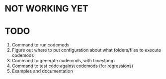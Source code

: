 # NOT WORKING YET

# TODO

1) Command to run codemods
2) Figure out where to put configuration about what folders/files to execute codemods
3) Command to generate codemods, with timestamp
4) Command to test code against codemods (for regressions)
5) Examples and documentation
